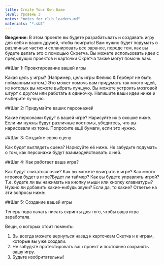 ```yaml
---
title: Create Your Own Game
level: Уровень 3
notes: "notes for club leaders.md"
materials: "*.sb2"
---
```


__Введение:__
В этом проекте вы будете разрабатывать и создавать игру для себя и ваших друзей, чтобы поиграть! Вам нужно будет подумать о различных частях и спланировать все заранее, переде тем, как вы будете делать это с помощью Скретча. Вы можете использовать идеи с предыдущих проектов и карточки Скретча также могут помочь вам.

##Шаг 1: Проектирование вашей игры

Какая цель у игры? (Например, цель игры Феликс & Герберт не быть пойманным котом.)  Это может помочь вам придумать так много идей, из которых вы можете выбрать лучшую.  Вы можете устроить мозговой штурт с другом или работать в одиночку. Напишите ваши идеи ниже и выберите лучшую.

##Шаг 2: Придумайте ваших персонажей

Какие персонажи будут в вашей игре? Нарисуйте их в окошке ниже. Если им нужны будут различные костюмы, убедитесь, что вы нарисовали их тоже. Попросите ещё бумаги, если это нужно.

##Шаг 3: Создайте свою сцену

Как будет выглядеть сцена? Нарисуйте её ниже. Не забудьте подумать о том, как персонажи будут взаимодействовать с ней.

##Шаг 4: Как работает ваша игра?

Как будут считаться очки? Как вы можете выиграть в игре?  Как много игроков будет в игре?Будет ли таймер?
Как вы будете управлять игрой? Т.е. будете ли вы нажимать на кнопку мыши или кнопку клавиатуры?  Нужно ли добавить какие-нибудь звуки? Если да, то какие?
Ответье на эти вопросы ниже:

##Шаг 5: Создание вашей игры

Теперь пора начать писать скрипты для того, чтобы ваша игра заработала.

Вещи, о которых стоит помнить:

1. Вы всегда можете вернуться назад к карточкам Скетча и к играм, которые вы уже создали.
2. Не забудьте протестировать ваш проект и постоянно сохранять вашу игру.
3. Будьте изобритательны!
